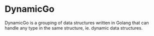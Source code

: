 # DynamicGo

DynamicGo is a grouping of data structures written in Golang that can handle any type in the same structure, ie. dynamic data structures.
